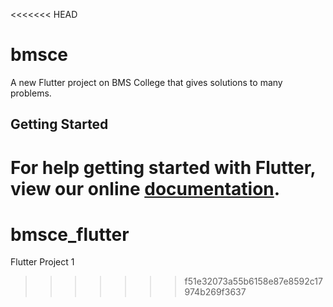 <<<<<<< HEAD
# bmsce

A new Flutter project on BMS College that gives solutions to many problems.

## Getting Started

For help getting started with Flutter, view our online
[documentation](https://flutter.io/).
=======
# bmsce_flutter
Flutter Project 1
>>>>>>> f51e32073a55b6158e87e8592c17974b269f3637
